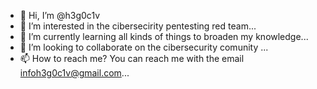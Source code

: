 - 👋 Hi, I’m @h3g0c1v
- 👀 I’m interested in the cibersecirity pentesting red team...
- 🌱 I’m currently learning all kinds of things to broaden my knowledge...
- 💞️ I’m looking to collaborate on the cibersecurity comunity ...
- 📫 How to reach me? You can reach me with the email infoh3g0c1v@gmail.com...
